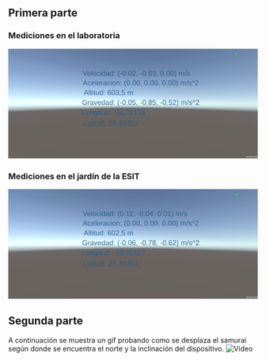 ## Primera parte
### Mediciones en el laboratoria
![Laboratorio](./laboratorio.jpg)
### Mediciones en el jardín de la ESIT
![Jardin](./jardin.jpg)
## Segunda parte
A continuación se muestra un gif probando como se desplaza el samurai según donde se encuentra el norte y la inclinación del dispositivo.
![Video](./samurai.gif)
